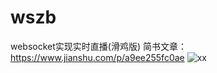 # wszb
websocket实现实时直播(滑鸡版)
简书文章：https://www.jianshu.com/p/a9ee255fc0ae
![xx](https://upload-images.jianshu.io/upload_images/16864693-e42d4c8a848503e2.gif?imageMogr2/auto-orient/strip|imageView2/2/w/1200/format/webp)
